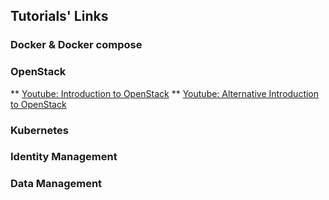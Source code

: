 ## Tutorials' Links

### Docker & Docker compose

### OpenStack

** [Youtube: Introduction to OpenStack](https://www.youtube.com/playlist?list=PLT98CRl2KxKHCPoR1nHmG2Tl5Q4r1-aiJ)
** [Youtube: Alternative Introduction to OpenStack](https://www.youtube.com/watch?v=_gWfFEuert8&t=1076s)

### Kubernetes

### Identity Management

### Data Management